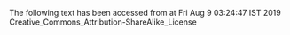 The following text has been accessed from at Fri Aug 9 03:24:47 IST 2019
Creative_Commons_Attribution-ShareAlike_License
